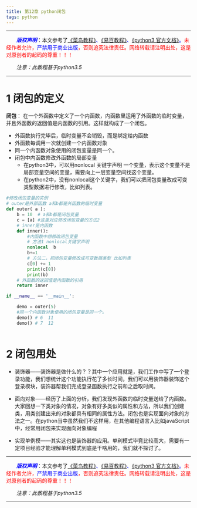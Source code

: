 ```yaml
---
title: 第12章 python闭包
tags: python
---
```


------

&emsp;&emsp;<font color=blue>**_版权声明_**</font>：本文参考了<font color=blue>[《菜鸟教程》](http://www.runoob.com/ "点击跳转")、[《易百教程》](https://www.yiibai.com/ "点击跳转")、[《python3 官方文档》](https://www.python.org/doc/ "点击跳转")。</font><font color=red>未经作者允许，<font color=blue>严禁用于商业出版</font>，否则追究法律责任。网络转载请注明出处，这是对原创者的起码的尊重！！！</font>

&emsp;&emsp;*注意：此教程基于python3.5*

------

<style>table{word-break:initial;}</style>
# 1 闭包的定义
**闭包**： 在一个外函数中定义了一个内函数，内函数里运用了外函数的临时变量，并且外函数的返回值是内函数的引用。这样就构成了一个闭包。

* 外函数执行完毕后，临时变量不会销毁，而是绑定给内函数
* 外函数每调用一次就创建一个内函数对象
* 同一个内函数对象使用的闭包变量是同一个。
* 闭包中内函数修改外函数的局部变量
	*  在python3中，可以用nonlocal 关键字声明 一个变量，表示这个变量不是局部变量空间的变量，需要向上一层变量空间找这个变量。
	* 在python2中，没有nonlocal这个关键字，我们可以把闭包变量改成可变类型数据进行修改，比如列表。


```python
#修改闭包变量的实例
# outer是外部函数 a和b都是外函数的临时变量
def outer( a ):
    b = 10  # a和b都是闭包变量
    c = [a] #这里对应修改闭包变量的方法2
    # inner是内函数
    def inner():
        #内函数中想修改闭包变量
        # 方法1 nonlocal关键字声明
        nonlocal  b
        b+=1
        # 方法二，把闭包变量修改成可变数据类型 比如列表
        c[0] += 1
        print(c[0])
        print(b)
    # 外函数的返回值是内函数的引用
    return inner

if __name__ == '__main__':

    demo = outer(5)
    #同一个内函数对象使用的闭包变量是同一个。
    demo() # 6  11
    demo() # 7  12
    
```

# 2 闭包用处
* 装饰器——装饰器是做什么的？？其中一个应用就是，我们工作中写了一个登录功能，我们想统计这个功能执行花了多长时间，我们可以用装饰器装饰这个登录模块，装饰器帮我们完成登录函数执行之前和之后取时间。

* 面向对象——经历了上面的分析，我们发现外函数的临时变量送给了内函数。大家回想一下类对象的情况，对象有好多类似的属性和方法，所以我们创建类，用类创建出来的对象都具有相同的属性方法。闭包也是实现面向对象的方法之一。在python当中虽然我们不这样用，在其他编程语言入比如javaScript中，经常用闭包来实现面向对象编程

* 实现单例模——其实这也是装饰器的应用。单利模式毕竟比较高大，需要有一定项目经验才能理解单利模式到底是干啥用的，我们就不探讨了。

------

&emsp;&emsp;<font color=blue>**_版权声明_**</font>：本文参考了<font color=blue>[《菜鸟教程》](http://www.runoob.com/ "点击跳转")、[《易百教程》](https://www.yiibai.com/ "点击跳转")、[《python3 官方文档》](https://www.python.org/doc/ "点击跳转")。</font><font color=red>未经作者允许，<font color=blue>严禁用于商业出版</font>，否则追究法律责任。网络转载请注明出处，这是对原创者的起码的尊重！！！</font>

&emsp;&emsp;*注意：此教程基于python3.5*

------
